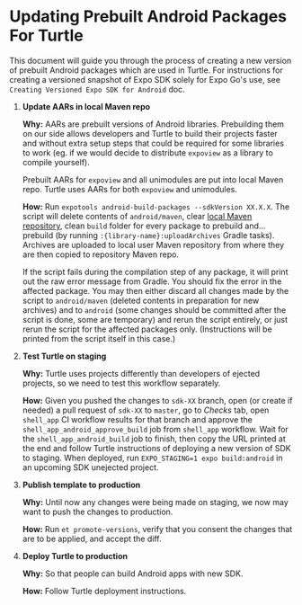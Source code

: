 # Updating Prebuilt Android Packages For Turtle

This document will guide you through the process of creating a new version of prebuilt Android packages which are used in Turtle. For instructions for creating a versioned snapshot of Expo SDK solely for Expo Go's use, see `Creating Versioned Expo SDK for Android` doc.

1. **Update AARs in local Maven repo**

    **Why:** AARs are prebuilt versions of Android libraries. Prebuilding them on our side allows developers and Turtle to build their projects faster and without extra setup steps that could be required for some libraries to work (eg. if we would decide to distribute `expoview` as a library to compile yourself).

    Prebuilt AARs for `expoview` and all unimodules are put into local Maven repo. Turtle uses AARs for both `expoview` and unimodules.

    **How:** Run `expotools android-build-packages --sdkVersion XX.X.X`. The script will delete contents of `android/maven`, clear [local Maven repository](https://www.mkyong.com/maven/where-is-maven-local-repository/), clean `build` folder for every package to prebuild and… prebuild (by running `:{library-name}:uploadArchives` Gradle tasks). Archives are uploaded to local user Maven repository from where they are then copied to repository Maven repo.

    If the script fails during the compilation step of any package, it will print out the raw error message from Gradle. You should fix the error in the affected package. You may then either discard all changes made by the script to `android/maven` (deleted contents in preparation for new archives) and to `android` (some changes should be committed after the script is done, some are temporary) and rerun the script entirely, or just rerun the script for the affected packages only. (Instructions will be printed from the script itself in this case.)

2. **Test Turtle on staging**

    **Why:** Turtle uses projects differently than developers of ejected projects, so we need to test this workflow separately.

    **How:** Given you pushed the changes to `sdk-XX` branch, open (or create if needed) a pull request of `sdk-XX` to `master`, go to _Checks_ tab, open `shell_app` CI workflow results for that branch and approve the `shell_app_android_approve_build` job from `shell_app` workflow. Wait for the `shell_app_android_build` job to finish, then copy the URL printed at the end and follow Turtle instructions of deploying a new version of SDK to staging. When deployed, run `EXPO_STAGING=1 expo build:android` in an upcoming SDK unejected project.

3. **Publish template to production**

    **Why:** Until now any changes were being made on staging, we now may want to push the changes to production.

    **How:** Run `et promote-versions`, verify that you consent the changes that are to be applied, and accept the diff.

4. **Deploy Turtle to production**

    **Why:** So that people can build Android apps with new SDK.

    **How:** Follow Turtle deployment instructions.
